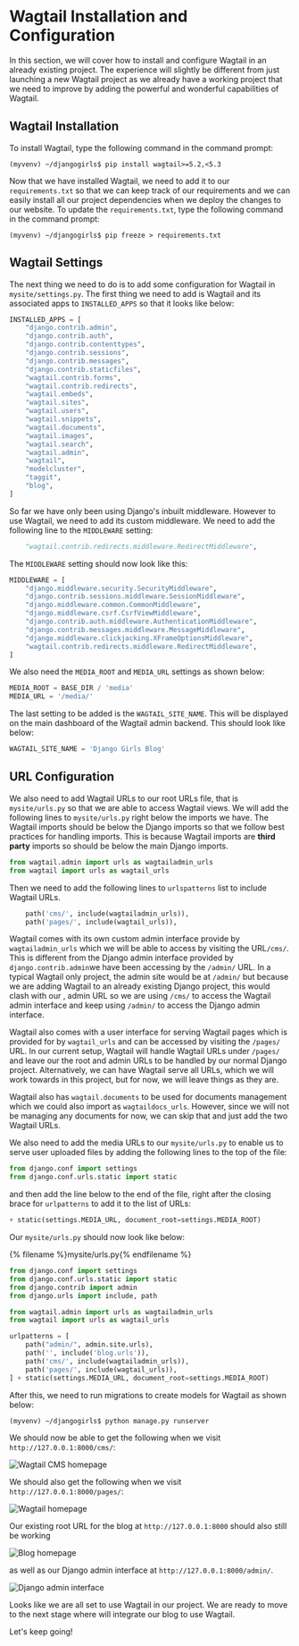 # Wagtail Installation and Configuration

In this section, we will cover how to install and configure Wagtail in an already existing project. The experience will
slightly be different from just launching a new Wagtail project as we already have a working project that we need to 
improve by adding the powerful and wonderful capabilities of Wagtail.

## Wagtail Installation
To install Wagtail, type the following command in the command prompt:

```
(myvenv) ~/djangogirls$ pip install wagtail>=5.2,<5.3
```

Now that we have installed Wagtail, we need to add it to our `requirements.txt` so that we can keep track of our 
requirements and we can easily install all our project dependencies when we deploy the changes to our website. To 
update the `requirements.txt`, type the following command in the command prompt:

```
(myvenv) ~/djangogirls$ pip freeze > requirements.txt
```

## Wagtail Settings
The next thing we need to do is to add some configuration for Wagtail in `mysite/settings.py`. The first thing we need 
to add is Wagtail and its associated apps to `INSTALLED_APPS` so that it looks like below:

```python
INSTALLED_APPS = [
    "django.contrib.admin",
    "django.contrib.auth",
    "django.contrib.contenttypes",
    "django.contrib.sessions",
    "django.contrib.messages",
    "django.contrib.staticfiles",
    "wagtail.contrib.forms",
    "wagtail.contrib.redirects",
    "wagtail.embeds",
    "wagtail.sites",
    "wagtail.users",
    "wagtail.snippets",
    "wagtail.documents",
    "wagtail.images",
    "wagtail.search",
    "wagtail.admin",
    "wagtail",
    "modelcluster",
    "taggit",
    "blog",
]
```

So far we have only been using Django's inbuilt middleware. However to use Wagtail, we need to add its custom middleware.
We need to add the following line to the `MIDDLEWARE` setting:

```python
    "wagtail.contrib.redirects.middleware.RedirectMiddleware",
```

The `MIDDLEWARE` setting should now look like this:

```python
MIDDLEWARE = [
    "django.middleware.security.SecurityMiddleware",
    "django.contrib.sessions.middleware.SessionMiddleware",
    "django.middleware.common.CommonMiddleware",
    "django.middleware.csrf.CsrfViewMiddleware",
    "django.contrib.auth.middleware.AuthenticationMiddleware",
    "django.contrib.messages.middleware.MessageMiddleware",
    "django.middleware.clickjacking.XFrameOptionsMiddleware",
    "wagtail.contrib.redirects.middleware.RedirectMiddleware",
]
```

We also need the `MEDIA_ROOT` and `MEDIA_URL` settings as shown below:

```python
MEDIA_ROOT = BASE_DIR / 'media'
MEDIA_URL = '/media/'
```

The last setting to be added is the `WAGTAIL_SITE_NAME`. This will be displayed on the main dashboard of the 
Wagtail admin backend. This should look like below:

```python
WAGTAIL_SITE_NAME = 'Django Girls Blog'
```

## URL Configuration
We also need to add Wagtail URLs to our root URLs file, that is `mysite/urls.py` so that we are able to access Wagtail 
views. We will add the following lines to `mysite/urls.py` right below the imports we have. The Wagtail imports should 
be below the Django imports so that we follow best practices for handling imports. This is because Wagtail imports are 
**third party** imports so should be below the main Django imports.

```python
from wagtail.admin import urls as wagtailadmin_urls
from wagtail import urls as wagtail_urls
```

Then we need to add the following lines to `urlspatterns` list to include Wagtail URLs.
```python
    path('cms/', include(wagtailadmin_urls)),
    path('pages/', include(wagtail_urls)),
```

Wagtail comes with its own custom admin interface provide by `wagtailadmin_urls` which we will be able to access by 
visiting the URL`/cms/`. This is different from the Django admin interface provided by `django.contrib.admin`we have 
been accessing by the `/admin/` URL. In a typical Wagtail only project, the admin site would be at `/admin/` but 
because we are adding Wagtail to an already existing Django project, this would clash with our , admin URL so we are 
using `/cms/` to access the Wagtail admin interface and keep using `/admin/` to access the Django admin interface.

Wagtail also comes with a user interface for serving Wagtail pages which is provided for by `wagtail_urls` and can be 
accessed by visiting the `/pages/` URL. In our current setup, Wagtail will handle Wagtail URLs under `/pages/` and leave
our the root and admin URLs to be handled by our normal Django project. Alternatively, we can have Wagtail serve all 
URLs, which we will work towards in this project, but for now, we will leave things as they are.

Wagtail also has `wagtail.documents` to be used for documents management which we could also import as 
`wagtaildocs_urls`. However, since we will not be managing any documents for now, we can skip that and just add the two
Wagtail URLs.

We also need to add the media URLs to our `mysite/urls.py` to enable us to serve user uploaded files by adding the 
following lines to the top of the file:

```python
from django.conf import settings
from django.conf.urls.static import static
```
and then add the line below to the end of the file, right after the closing brace for `urlpatterns` to add it to the 
list of URLs:

```python
+ static(settings.MEDIA_URL, document_root=settings.MEDIA_ROOT)
```

Our `mysite/urls.py` should now look like below:

{% filename %}mysite/urls.py{% endfilename %}
```python
from django.conf import settings
from django.conf.urls.static import static
from django.contrib import admin
from django.urls import include, path

from wagtail.admin import urls as wagtailadmin_urls
from wagtail import urls as wagtail_urls

urlpatterns = [
    path("admin/", admin.site.urls),
    path('', include('blog.urls')),
    path('cms/', include(wagtailadmin_urls)),
    path('pages/', include(wagtail_urls)),
] + static(settings.MEDIA_URL, document_root=settings.MEDIA_ROOT)
```

After this, we need to run migrations to create models for Wagtail as shown below:

```
(myvenv) ~/djangogirls$ python manage.py runserver
```

We should now be able to get the following when we visit `http://127.0.0.1:8000/cms/`:

![Wagtail CMS homepage](images/wagtail_cms.png)


We should also get the following when we visit `http://127.0.0.1:8000/pages/`:

![Wagtail homepage](images/wagtail_pages.png)


Our existing root URL for the blog at `http://127.0.0.1:8000` should also still be working

![Blog homepage](images/blog_home.png)


as well as our Django admin interface at `http://127.0.0.1:8000/admin/`.

![Django admin interface](images/django_admin.png)


Looks like we are all set to use Wagtail in our project. We are ready to move to the next stage where will integrate our
blog to use Wagtail.

Let's keep going!